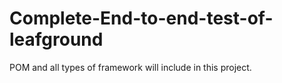 # Complete-End-to-end-test-of-leafground
POM and all types of framework will include in this project.
